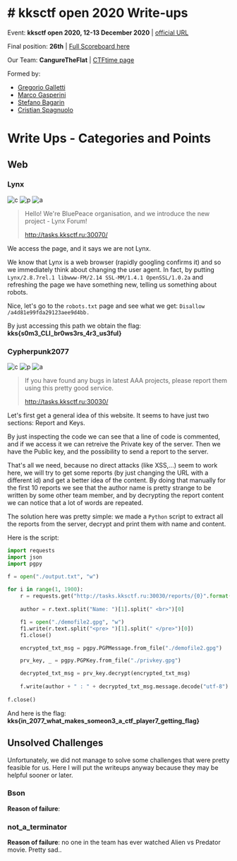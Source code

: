 # \# kksctf open 2020 Write-ups
Event: **kksctf open 2020, 12-13 December 2020** | [official URL](https://open.kksctf.ru/tasks)

Final position: **26th** | [Full Scoreboard here](https://ctftime.org/event/1112)

Our Team: **CangureTheFlat** | [CTFtime page](https://ctftime.org/team/137370)

Formed by: 
* [Gregorio Galletti](https://github.com/gregalletti)
* [Marco Gasperini](https://github.com/marcuz1996)
* [Stefano Bagarin](https://github.com/stepolimi)
* [Cristian Spagnuolo](https://github.com/filippinifra)

# Write Ups - Categories and Points
## Web

### Lynx
![c](https://img.shields.io/badge/Forensics-green) ![p](https://img.shields.io/badge/Points-204-success) ![a](https://img.shields.io/badge/author-b4g4,_grigg0swagg0-lightgrey)

> Hello! We're BluePeace organisation, and we introduce the new project - Lynx Forum!
>
> http://tasks.kksctf.ru:30070/

We access the page, and it says we are not Lynx. 

We know that Lynx is a web browser (rapidly googling confirms it) and so we immediately think about changing the user agent. In fact, by putting ```Lynx/2.8.7rel.1 libwww-FM/2.14 SSL-MM/1.4.1 OpenSSL/1.0.2a``` and refreshing the page we have something new, telling us something about robots. 

Nice, let's go to the ```robots.txt``` page and see what we get: ```Disallow /a4d81e99fda29123aee9d4bb.```

By just accessing this path we obtain the flag: **kks{s0m3_CLI_br0ws3rs_4r3_us3ful}**

### Cypherpunk2077
![c](https://img.shields.io/badge/Forensics-green) ![p](https://img.shields.io/badge/Points-392-success) ![a](https://img.shields.io/badge/author-b4g4,_grigg0swagg0-lightgrey)

> If you have found any bugs in latest AAA projects, please report them using this pretty good service.
>
> http://tasks.kksctf.ru:30030/

Let's first get a general idea of this website. It seems to have just two sections: Report and Keys. 

By just inspecting the code we can see that a line of code is commented, and if we access it we can retreive the Private key of the server. Then we have the Public key, and the possibility to send a report to the server. 

That's all we need, because no direct attacks (like XSS,...) seem to work here, we will try to get some reports (by just changing the URL with a different id) and get a better idea of the content. By doing that manually for the first 10 reports we see that the author name is pretty strange to be written by some other team member, and by decrypting the report content we can notice that a lot of words are repeated. 

The solution here was pretty simple: we made a ```Python``` script to extract all the reports from the server, decrypt and print them with name and content. 

Here is the script:
```python
import requests
import json
import pgpy

f = open("./output.txt", "w")
	
for i in range(1, 1900):
	r = requests.get("http://tasks.kksctf.ru:30030/reports/{0}".format(i))
	
	author = r.text.split("Name: ")[1].split(" <br>")[0]

	f1 = open("./demofile2.gpg", "w")
	f1.write(r.text.split("<pre> ")[1].split(" </pre>")[0])
	f1.close()

	encrypted_txt_msg = pgpy.PGPMessage.from_file("./demofile2.gpg")

	prv_key, _ = pgpy.PGPKey.from_file("./privkey.gpg")

	decrypted_txt_msg = prv_key.decrypt(encrypted_txt_msg)
	
	f.write(author + " : " + decrypted_txt_msg.message.decode("utf-8") + '\n')
  
f.close()
```
And here is the flag: **kks{in_2077_what_makes_someon3_a_ctf_player7_getting_flag}**

## Unsolved Challenges
Unfortunately, we did not manage to solve some challenges that were pretty feasible for us. Here I will put the writeups anyway because they may be helpful sooner or later.

### Bson
**Reason of failure**: 

### not_a_terminator
**Reason of failure**: no one in the team has ever watched Alien vs Predator movie. Pretty sad..



